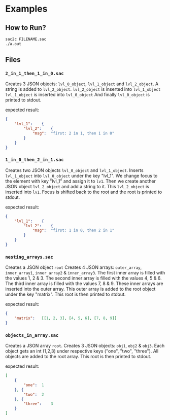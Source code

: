# Examples
## How to Run?
```bash
sac2c FILENAME.sac
./a.out
```
## Files

### `2_in_1_then_1_in_0.sac`
Creates 3 JSON objects: `lvl_0_object`, `lvl_1_object` and `lvl_2_object`.
A string is added to `lvl_2_object`.
`lvl_2_object` is inserted into `lvl_1_object`
`lvl_1_object` is inserted into `lvl_0_object`
And finally `lvl_0_object` is printed to stdout.

expected result:
```json
{
	"lvl_1":	{
		"lvl_2":	{
			"msg":	"first: 2 in 1, then 1 in 0"
		}
	}
}
```

### `1_in_0_then_2_in_1.sac`
Creates two JSON objects `lvl_0_object` and `lvl_1_object`.
Inserts `lvl_1_object` into `lvl_0_object` under the key "lvl_1".
We change focus to the element with key "lvl_1" and assign it to `lv1`.
Then we create another JSON object `lvl_2_object` and add a string to it.
This `lvl_2_object` is inserted into `lv1`.
Focus is shifted back to the root and the root is printed to stdout.

expected result:
```json
{
	"lvl_1":	{
		"lvl_2":	{
			"msg":	"first: 1 in 0, then 2 in 1"
		}
	}
}
```

### `nesting_arrays.sac`
Creates a JSON object `root`
Creates 4 JSON arrays: `outer_array`, `inner_array1`, `inner_array2` & `inner_array3`.
The first inner array is filled with the values 1, 2 & 3.
The second inner array is filled with the values 4, 5 & 6.
The third inner array is filled with the values 7, 8 & 9.
These inner arrays are inserted into the outer array.
This outer array is added to the root object under the key "matrix".
This root is then printed to stdout.

expected result:
```json
{
	"matrix":	[[1, 2, 3], [4, 5, 6], [7, 8, 9]]
}
```

### `objects_in_array.sac`
Creates a JSON array `root`.
Creates 3 JSON objects: `obj1`, `obj2` & `obj3`.
Each object gets an int (1,2,3) under respective keys ("one", "two", "three").
All objects are added to the root array.
This root is then printed to stdout.

expected result:
```json
[
	{
		"one":	1
	}, {
		"two":	2
	}, {
		"three":	3
	}
]
```
